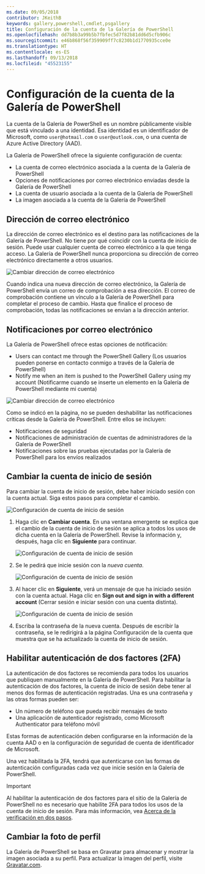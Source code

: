 ```yaml
---
ms.date: 09/05/2018
contributor: JKeithB
keywords: gallery,powershell,cmdlet,psgallery
title: Configuración de la cuenta de la Galería de PowerShell
ms.openlocfilehash: dd7b8b3a99b5b7fbfec5d7f82b81dd6d5cfb906c
ms.sourcegitcommit: e46b868f56f359909ff7c8230b1d1770935cce0e
ms.translationtype: HT
ms.contentlocale: es-ES
ms.lasthandoff: 09/13/2018
ms.locfileid: "45523155"
---
```

# <a name="powershell-gallery-account-settings"></a>Configuración de la cuenta de la Galería de PowerShell

La cuenta de la Galería de PowerShell es un nombre públicamente visible que está vinculado a una identidad. Esa identidad es un identificador de Microsoft, como `user@hotmail.com` o `user@outlook.com`, o una cuenta de Azure Active Directory (AAD).

La Galería de PowerShell ofrece la siguiente configuración de cuenta:

- La cuenta de correo electrónico asociada a la cuenta de la Galería de PowerShell
- Opciones de notificaciones por correo electrónico enviadas desde la Galería de PowerShell
- La cuenta de usuario asociada a la cuenta de la Galería de PowerShell
- La imagen asociada a la cuenta de la Galería de PowerShell

## <a name="email-address"></a>Dirección de correo electrónico

La dirección de correo electrónico es el destino para las notificaciones de la Galería de PowerShell. No tiene por qué coincidir con la cuenta de inicio de sesión. Puede usar cualquier cuenta de correo electrónico a la que tenga acceso. La Galería de PowerShell nunca proporciona su dirección de correo electrónico directamente a otros usuarios.

![Cambiar dirección de correo electrónico](../../Images/PSGallery_AcccountEmailAddress.png)

Cuando indica una nueva dirección de correo electrónico, la Galería de PowerShell envía un correo de comprobación a esa dirección. El correo de comprobación contiene un vínculo a la Galería de PowerShell para completar el proceso de cambio. Hasta que finalice el proceso de comprobación, todas las notificaciones se envían a la dirección anterior.

## <a name="email-notifications"></a>Notificaciones por correo electrónico

La Galería de PowerShell ofrece estas opciones de notificación:

- Users can contact me through the PowerShell Gallery (Los usuarios pueden ponerse en contacto conmigo a través de la Galería de PowerShell)
- Notify me when an item is pushed to the PowerShell Gallery using my account (Notificarme cuando se inserte un elemento en la Galería de PowerShell mediante mi cuenta)

![Cambiar dirección de correo electrónico](../../Images/PSGallery_AccountEmailOptions.png)

Como se indicó en la página, no se pueden deshabilitar las notificaciones críticas desde la Galería de PowerShell.
Entre ellos se incluyen:

- Notificaciones de seguridad
- Notificaciones de administración de cuentas de administradores de la Galería de PowerShell
- Notificaciones sobre las pruebas ejecutadas por la Galería de PowerShell para los envíos realizados

## <a name="change-your-login-account"></a>Cambiar la cuenta de inicio de sesión

Para cambiar la cuenta de inicio de sesión, debe haber iniciado sesión con la cuenta actual. Siga estos pasos para completar el cambio.

![Configuración de cuenta de inicio de sesión](../../Images/PSGallery_LoginAccountSettings.png)

1. Haga clic en **Cambiar cuenta**. En una ventana emergente se explica que el cambio de la cuenta de inicio de sesión se aplica a todos los usos de dicha cuenta en la Galería de PowerShell. Revise la información y, después, haga clic en **Siguiente** para continuar.

   ![Configuración de cuenta de inicio de sesión](../../Images/PSGallery_LoginAccountChange-1.png)

2. Se le pedirá que inicie sesión con la _nueva cuenta_.

   ![Configuración de cuenta de inicio de sesión](../../Images/PSGallery_LoginAccountChange-2.png)

3. Al hacer clic en **Siguiente**, verá un mensaje de que ha iniciado sesión con la cuenta actual.
   Haga clic en **Sign out and sign in with a different account** (Cerrar sesión e iniciar sesión con una cuenta distinta).

   ![Configuración de cuenta de inicio de sesión](../../Images/PSGallery_LoginAccountChange-3.png)

4. Escriba la contraseña de la nueva cuenta. Después de escribir la contraseña, se le redirigirá a la página Configuración de la cuenta que muestra que se ha actualizado la cuenta de inicio de sesión.


## <a name="enable-two-factor-authentication-2fa"></a>Habilitar autenticación de dos factores (2FA)

La autenticación de dos factores se recomienda para todos los usuarios que publiquen manualmente en la Galería de PowerShell. Para habilitar la autenticación de dos factores, la cuenta de inicio de sesión debe tener al menos dos formas de autenticación registradas. Una es una contraseña y las otras formas pueden ser:

- Un número de teléfono que pueda recibir mensajes de texto
- Una aplicación de autenticador registrado, como Microsoft Authenticator para teléfono móvil

Estas formas de autenticación deben configurarse en la información de la cuenta AAD o en la configuración de seguridad de cuenta de identificador de Microsoft.

Una vez habilitada la 2FA, tendrá que autenticarse con las formas de autenticación configuradas cada vez que inicie sesión en la Galería de PowerShell.

> [!IMPORTANT]
> Al habilitar la autenticación de dos factores para el sitio de la Galería de PowerShell no es necesario que habilite 2FA para todos los usos de la cuenta de inicio de sesión. Para más información, vea [Acerca de la verificación en dos pasos](https://support.microsoft.com/help/12408/microsoft-account-about-two-step-verification).

## <a name="change-your-profile-picture"></a>Cambiar la foto de perfil

La Galería de PowerShell se basa en Gravatar para almacenar y mostrar la imagen asociada a su perfil. Para actualizar la imagen del perfil, visite [Gravatar.com](http://www.gravatar.com/).
